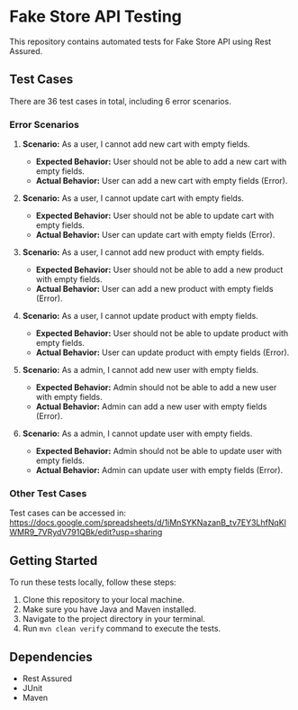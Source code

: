 # Fake Store API Testing

This repository contains automated tests for Fake Store API using Rest Assured.

## Test Cases

There are 36 test cases in total, including 6 error scenarios.

### Error Scenarios

1. **Scenario:** As a user, I cannot add new cart with empty fields.
    - **Expected Behavior:** User should not be able to add a new cart with empty fields.
    - **Actual Behavior:** User can add a new cart with empty fields (Error).

2. **Scenario:** As a user, I cannot update cart with empty fields.
    - **Expected Behavior:** User should not be able to update cart with empty fields.
    - **Actual Behavior:** User can update cart with empty fields (Error).

3. **Scenario:** As a user, I cannot add new product with empty fields.
    - **Expected Behavior:** User should not be able to add a new product with empty fields.
    - **Actual Behavior:** User can add a new product with empty fields (Error).

4. **Scenario:** As a user, I cannot update product with empty fields.
    - **Expected Behavior:** User should not be able to update product with empty fields.
    - **Actual Behavior:** User can update product with empty fields (Error).

5. **Scenario:** As a admin, I cannot add new user with empty fields.
    - **Expected Behavior:** Admin should not be able to add a new user with empty fields.
    - **Actual Behavior:** Admin can add a new user with empty fields (Error).

6. **Scenario:** As a admin, I cannot update user with empty fields.
    - **Expected Behavior:** Admin should not be able to update user with empty fields.
    - **Actual Behavior:** Admin can update user with empty fields (Error).

### Other Test Cases
Test cases can be accessed in:  https://docs.google.com/spreadsheets/d/1iMnSYKNazanB_tv7EY3LhfNqKlWMR9_7VRydV791QBk/edit?usp=sharing

## Getting Started
To run these tests locally, follow these steps:

1. Clone this repository to your local machine.
2. Make sure you have Java and Maven installed.
3. Navigate to the project directory in your terminal.
4. Run `mvn clean verify` command to execute the tests.

## Dependencies
- Rest Assured
- JUnit
- Maven

